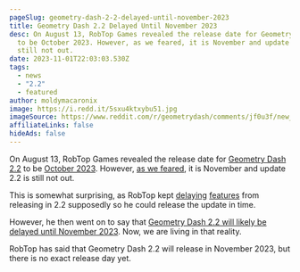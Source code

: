 ```yaml
---
pageSlug: geometry-dash-2-2-delayed-until-november-2023
title: Geometry Dash 2.2 Delayed Until November 2023
desc: On August 13, RobTop Games revealed the release date for Geometry Dash 2.2
  to be October 2023. However, as we feared, it is November and update 2.2 is
  still not out.
date: 2023-11-01T22:03:03.530Z
tags:
  - news
  - "2.2"
  - featured
author: moldymacaronix
image: https://i.redd.it/5sxu4ktxybu51.jpg
imageSource: https://www.reddit.com/r/geometrydash/comments/jf0u3f/new_22_pixel_blocks_go_brrrrr/
affiliateLinks: false
hideAds: false
---
```

On August 13, RobTop Games revealed the release date for [Geometry Dash 2.2](/categories/2.2/) to be [October 2023](/posts/final-geometry-dash-2-2-release-date-confirmed-by-robtop/). However, [as we feared](/posts/geometry-dash-2-2-release-date-might-get-delayed-to-after-october/), it is November and update 2.2 is still not out.

This is somewhat surprising, as RobTop kept [delaying](/posts/explorers-delayed-until-after-geometry-dash-2-2/) [features](/posts/robtop-cancels-geometry-dash-2-2-versus-mode-after-6-years-of-development/) from releasing in 2.2 supposedly so he could release the update in time.

However, he then went on to say that [Geometry Dash 2.2 will likely be delayed until November 2023](/posts/geometry-dash-2-2-release-date-likely-to-be-delayed-due-to-server-issues/). Now, we are living in that reality.

RobTop has said that Geometry Dash 2.2 will release in November 2023, but there is no exact release day yet.